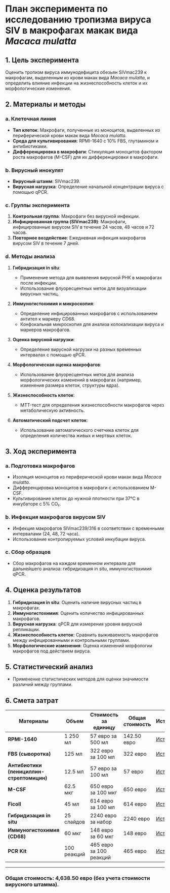 # План эксперимента по исследованию тропизма вируса SIV в макрофагах макак вида *Macaca mulatta*

## 1. Цель эксперимента
Оценить тропизм вируса иммунодефицита обезьян SIVmac239 к макрофагам, выделенным из крови макак вида *Macaca mulatta*, и определить влияние инфекции на жизнеспособность клеток и их морфологические изменения.

## 2. Материалы и методы

### a. Клеточная линия
- **Тип клеток**: Макрофаги, полученные из моноцитов, выделенных из периферической крови макак вида *Macaca mulatta*.
- **Среда для культивирования**: RPMI-1640 с 10% FBS, глутамином и антибиотиками.
- **Дифференцировка в макрофаги**: Стимуляция моноцитов фактором роста макрофагов (M-CSF) для их дифференцировки в макрофаги.

### b. Вирусный инокулят
- **Вирусный штамм**: SIVmac239.
- **Вирусная нагрузка**: Определение начальной концентрации вируса с помощью qPCR.

### c. Группы эксперимента
1. **Контрольная группа**: Макрофаги без вирусной инфекции.
2. **Инфицированная группа (SIVmac239)**: Макрофаги, инфицированные вирусом SIV в течение 24 часов, 48 часов и 72 часов.
3. **Повторное воздействие**: Ежедневная инфекция макрофагов вирусом SIV в течение 7 дней.

### d. Методы анализа

1. **Гибридизация in situ**:
   - Применение метода для выявления вирусной РНК в макрофагах после инфекции.
   - Использование флуоресцентных меток для визуализации вирусных частиц.

2. **Иммуногистохимия и микроскопия**:
   - Определение инфицированных макрофагов с использованием антител к маркеру CD68.
   - Конфокальная микроскопия для анализа колокализации вируса и маркеров макрофагов.

3. **Оценка вирусной нагрузки**:
   - Определение вирусной нагрузки на разных временных интервалах с помощью qPCR.

4. **Морфологическая оценка макрофагов**:
   - Использование флуоресцентных меток для анализа морфологических изменений в макрофагах (например, изменения размера клеток, структуры ядра).

5. **Жизнеспособность клеток**:
   - MTT-тест для определения жизнеспособности макрофагов через метаболическую активность.

6. **Автоматический подсчет клеток**:
   - Использование автоматического счетчика клеток для определения количества живых и мертвых клеток.

## 3. Ход эксперимента

### a. Подготовка макрофагов
- Изоляция моноцитов из периферической крови макак вида *Macaca mulatta*.
- Дифференцировка моноцитов в макрофаги с использованием M-CSF.
- Культивирование клеток до нужной плотности при 37°C в инкубаторе с 5% CO₂.

### b. Инфекция макрофагов вирусом SIV
- Инфекция макрофагов SIVmac239/316 в соответствии с временными интервалами (24, 48, 72 часа).
- Использование контролируемых условий инкубации вируса.

### c. Сбор образцов
- Сбор макрофагов на каждом временном интервале для дальнейшего анализа: гибридизация in situ, иммуногистохимия qPCR.

## 4. Оценка результатов

1. **Гибридизация in situ**: Оценить наличие вирусных частиц в макрофагах.
2. **Иммуногистохимия**: Оценить количество инфицированных макрофагов.
3. **Вирусная нагрузка**: qPCR для измерения уровня вирусной репликации.
4. **Жизнеспособность клеток**: Сравнить выживаемость макрофагов между инфицированными и контрольными группами.
5. **Морфологические изменения**: Оценка изменений морфологии макрофагов под действием вируса.

## 5. Статистический анализ
- Применение статистических методов для оценки значимости различий между группами.

## 6. Смета затрат

| Материалы                         | Объем          | Стоимость за единицу | Общая стоимость | Источник |
|------------------------------------|----------------|----------------------|-----------------|----------|
| **RPMI-1640**                      | 1 250 мл       | 57 евро за 500 мл     | 142.50 евро     | [Источник](https://www.atcc.org/products/30-2001) |
| **FBS (сыворотка)**                | 125 мл         | 322 евро за 100 мл    | 322 евро        | [Источник](https://www.atcc.org/products/30-2600) |
| **Антибиотики (пенициллин-стрептомицин)** | 12.5 мл   | 57 евро за 100 мл     | 57 евро         | [Источник](https://www.atcc.org/search#q=penicillin-streptomycin&sort=relevancy&numberOfResults=24) |
| **M-CSF**                          | 62.5 мкг       | 650 евро за 100 мкг   | 650 евро        | [Источник](https://www.rndsystems.com/products/recombinant-human-m-csf-cho-expressed-protein_216-mcc) |
| **Ficoll**                         | 45 мл          | 614 евро за 100 мл    | 614 евро        | [Источник](https://www.sigmaaldrich.com/DE/de/product/sigma/f2637) |
| **Гибридизация in situ**           | 25 слайдов     | 2240 евро за набор    | 2240 евро       | [Источник](https://www.fishersci.com/shop/products/viewrna-cell-plus-assay-kit/881900099#?keyword=) |
| **Иммуногистохимия (CD68)**        | 60 мкг         | 148 евро за 60 мкг    | 148 евро        | [Источник](https://www.elabscience.com/p/cd68-monoclonal-antibody--e-ab-22013) |
| **PCR Kit**                        | 100 реакций    | 465 евро за 100 реакций | 465 евро       | [Источник](https://www.thermofisher.com/order/catalog/product/11732020) |

---

### Общая стоимость: **4,638.50 евро** (без учета стоимости вирусного штамма).
